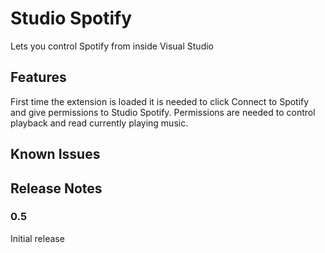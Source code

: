 # Studio Spotify

Lets you control Spotify from inside Visual Studio

## Features

First time the extension is loaded it is needed to click Connect to Spotify and give permissions to Studio Spotify.
Permissions are needed to control playback and read currently playing music.

## Known Issues

## Release Notes

### 0.5

Initial release
